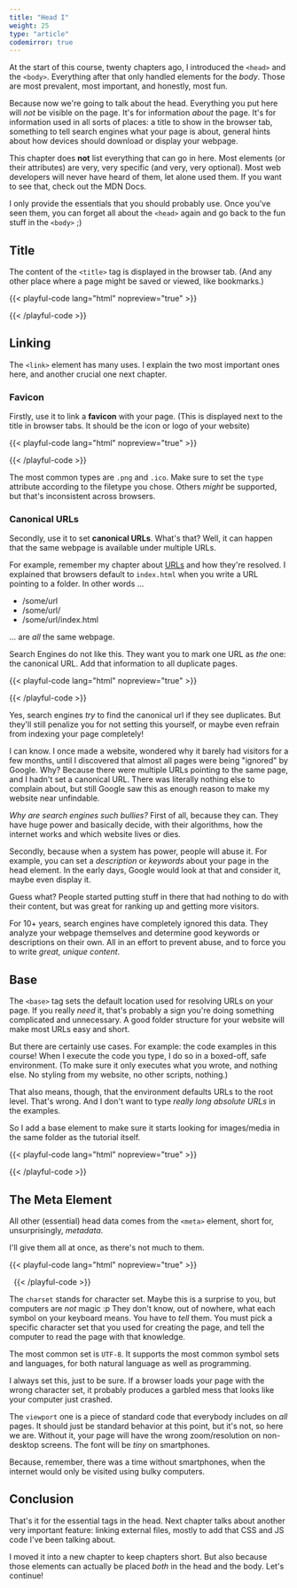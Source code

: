 ```yaml
---
title: "Head I"
weight: 25
type: "article"
codemirror: true
---
```


At the start of this course, twenty chapters ago, I introduced the `<head>` and the `<body>`. Everything after that only handled elements for the _body_. Those are most prevalent, most important, and honestly, most fun. 

Because now we're going to talk about the head. Everything you put here will _not_ be visible on the page. It's for information _about_ the page. It's for information used in all sorts of places: a title to show in the browser tab, something to tell search engines what your page is about, general hints about how devices should download or display your webpage.

This chapter does **not** list everything that can go in here. Most elements (or their attributes) are very, very specific (and very, very optional). Most web developers will never have heard of them, let alone used them. If you want to see that, check out the MDN Docs.

I only provide the essentials that you should probably use. Once you've seen them, you can forget all about the `<head>` again and go back to the fun stuff in the `<body>` ;)

## Title

The content of the `<title>` tag is displayed in the browser tab. (And any other place where a page might be saved or viewed, like bookmarks.)

{{< playful-code lang="html" nopreview="true" >}}
<head>
    <title>My Awesome Website</title>
</head>
{{< /playful-code >}}

## Linking

The `<link>` element has many uses. I explain the two most important ones here, and another crucial one next chapter.

### Favicon

Firstly, use it to link a **favicon** with your page. (This is displayed next to the title in browser tabs. It should be the icon or logo of your website)

{{< playful-code lang="html" nopreview="true" >}}
<head>
    <link rel="icon" type="image/png" href="/link/to/favicon/png">
</head>
{{< /playful-code >}}

The most common types are `.png` and `.ico`. Make sure to set the `type` attribute according to the filetype you chose. Others _might_ be supported, but that's inconsistent across browsers.

### Canonical URLs

Secondly, use it to set **canonical URLs**. What's that? Well, it can happen that the same webpage is available under multiple URLs.

For example, remember my chapter about [URLs](../urls/) and how they're resolved. I explained that browsers default to `index.html` when you write a URL pointing to a folder. In other words ...

* /some/url
* /some/url/
* /some/url/index.html

... are _all_ the same webpage.

Search Engines do not like this. They want you to mark one URL as _the_ one: the canonical URL. Add that information to all duplicate pages.

{{< playful-code lang="html" nopreview="true" >}}
<head>
    <link rel="canonical" href="/the/canonical/url">
</head>
{{< /playful-code >}}

Yes, search engines _try_ to find the canonical url if they see duplicates. But they'll still penalize you for not setting this yourself, or maybe even refrain from indexing your page completely!

I can know. I once made a website, wondered why it barely had visitors for a few months, until I discovered that almost all pages were being "ignored" by Google. Why? Because there were multiple URLs pointing to the same page, and I hadn't set a canonical URL. There was literally nothing else to complain about, but still Google saw this as enough reason to make my website near unfindable.

_Why are search engines such bullies?_ First of all, because they can. They have huge power and basically decide, with their algorithms, how the internet works and which website lives or dies.

Secondly, because when a system has power, people will abuse it. For example, you can set a _description_ or _keywords_ about your page in the head element. In the early days, Google would look at that and consider it, maybe even display it.

Guess what? People started putting stuff in there that had nothing to do with their content, but was great for ranking up and getting more visitors.

For 10+ years, search engines have completely ignored this data. They analyze your webpage themselves and determine good keywords or descriptions on their own. All in an effort to prevent abuse, and to force you to write _great, unique content_.

## Base

The `<base>` tag sets the default location used for resolving URLs on your page. If you really _need_ it, that's probably a sign you're doing something complicated and unnecessary. A good folder structure for your website will make most URLs easy and short.

But there are certainly use cases. For example: the code examples in this course! When I execute the code you type, I do so in a boxed-off, safe environment. (To make sure it only executes what you wrote, and nothing else. No styling from my website, no other scripts, nothing.)

That also means, though, that the environment defaults URLs to the root level. That's wrong. And I don't want to type _really long absolute URLs_ in the examples. 

So I add a base element to make sure it starts looking for images/media in the same folder as the tutorial itself.

{{< playful-code lang="html" nopreview="true" >}}
<head>
    <base href="/tutorials/programming/websites/html/head-i/">
</head>
{{< /playful-code >}}

## The Meta Element

All other (essential) head data comes from the `<meta>` element, short for, unsurprisingly, _metadata_.

I'll give them all at once, as there's not much to them.

{{< playful-code lang="html" nopreview="true" >}}
<head>
    <meta charset="UTF-8">
    <meta name="viewport" content="width=device-width, initial-scale=1.0">
    <meta name="author" content="Pandaqi">
    &nbsp;
    <!-- These are the old description/keywords tags mentioned above -->
    <meta name="description" content="Free playful tutorials for everyone.">
    <meta name="keywords" content="Pandaqi, tutorials, free, programming, html">
</head>
{{< /playful-code >}}

The `charset` stands for character set. Maybe this is a surprise to you, but computers are _not_ magic :p They don't know, out of nowhere, what each symbol on your keyboard means. You have to _tell_ them. You must pick a specific character set that you used for creating the page, and tell the computer to read the page with that knowledge.

The most common set is `UTF-8`. It supports the most common symbol sets and languages, for both natural language as well as programming. 

I always set this, just to be sure. If a browser loads your page with the wrong character set, it probably produces a garbled mess that looks like your computer just crashed.

The `viewport` one is a piece of standard code that everybody includes on _all_ pages. It should just be standard behavior at this point, but it's not, so here we are. Without it, your page will have the wrong zoom/resolution on non-desktop screens. The font will be _tiny_ on smartphones. 

Because, remember, there was a time without smartphones, when the internet would only be visited using bulky computers.

## Conclusion

That's it for the essential tags in the head. Next chapter talks about another very important feature: linking external files, mostly to add that CSS and JS code I've been talking about.

I moved it into a new chapter to keep chapters short. But also because those elements can actually be placed _both_ in the head and the body. Let's continue!